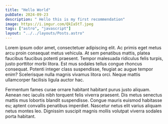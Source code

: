 ```yaml
---
title: "Hello World"
pubDate: 2024-09-23
description: " Hello this is my first recommendation"
image: https://i.imgur.com/QkIa5tT.jpeg
tags: ["astro", "javascript"]
layout: "../../layouts/Posts.astro"
---
```


Lorem ipsum odor amet, consectetuer adipiscing elit. Ac primis eget metus arcu proin consequat metus vehicula. At sem penatibus mattis, platea faucibus faucibus potenti praesent. Tempor malesuada ridiculus felis turpis, justo porttitor morbi litora. Est mus sodales tellus congue rhoncus consequat. Potenti integer class suspendisse, feugiat ac augue tempor enim? Scelerisque nulla magnis vivamus litora orci. Neque mattis ullamcorper facilisis ligula auctor hac.

Fermentum fames curae ornare habitant habitant purus justo aliquam. Aenean nec iaculis nibh torquent felis viverra praesent. Dis metus senectus mattis mus lobortis blandit suspendisse. Congue mauris euismod habitasse eu; aptent convallis penatibus imperdiet. Nascetur netus elit varius aliquam netus montes leo. Dignissim suscipit magnis mollis volutpat viverra sodales porta habitant.